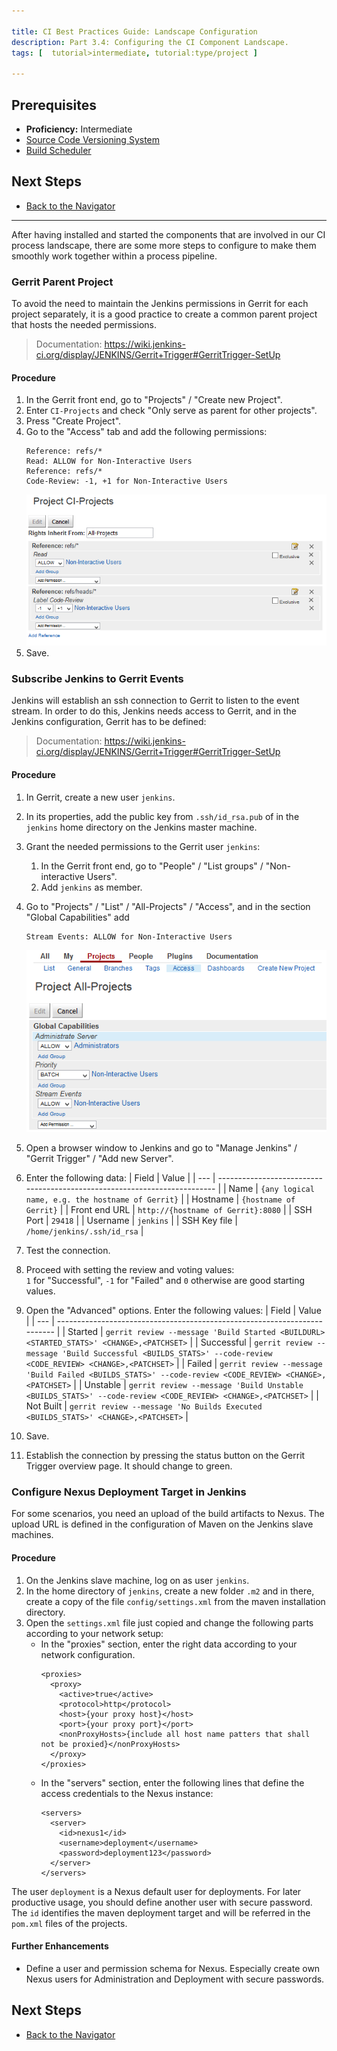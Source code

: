 ```yaml
---

title: CI Best Practices Guide: Landscape Configuration
description: Part 3.4: Configuring the CI Component Landscape.
tags: [  tutorial>intermediate, tutorial:type/project ]

---
```


## Prerequisites  

  - **Proficiency:** Intermediate
  - [Source Code Versioning System](http://go.sap.com/developer/tutorials/ci-best-practices-scm.html)
  - [Build Scheduler](http://go.sap.com/developer/tutorials/ci-best-practices-build.html)

## Next Steps

  - [Back to the Navigator](http://go.sap.com/developer/tutorials/ci-best-practices-intro.html)
  
---


After having installed and started the components that are involved in our CI process landscape, there are some more steps to configure to make them smoothly work together within a process pipeline.


### Gerrit Parent Project

To avoid the need to maintain the Jenkins permissions in Gerrit for each project separately, it is a good practice to create a common parent project that hosts the needed permissions.  
> Documentation: https://wiki.jenkins-ci.org/display/JENKINS/Gerrit+Trigger#GerritTrigger-SetUp

#### Procedure

  1. In the Gerrit front end, go to "Projects" / "Create new Project". 
  2. Enter `CI-Projects` and check "Only serve as parent for other projects".
  3. Press "Create Project".
  4. Go to the "Access" tab and add the following permissions: 
     ```
     Reference: refs/*   
     Read: ALLOW for Non-Interactive Users   
     Reference: refs/*   
     Code-Review: -1, +1 for Non-Interactive Users
     ```
     ![Project Permissions](landscape-1.png)
  5. Save.


### Subscribe Jenkins to Gerrit Events

Jenkins will establish an ssh connection to Gerrit to listen to the event stream. In order to do this, Jenkins needs access to Gerrit, and in the Jenkins configuration, Gerrit has to be defined:  
> Documentation: https://wiki.jenkins-ci.org/display/JENKINS/Gerrit+Trigger#GerritTrigger-SetUp

#### Procedure

  1. In Gerrit, create a new user `jenkins`. 
  2. In its properties, add the public key from `.ssh/id_rsa.pub` of in the `jenkins` home directory on the Jenkins master machine.
  3. Grant the needed permissions to the Gerrit user `jenkins`:
       1. In the Gerrit front end, go to "People" / "List groups" / "Non-interactive Users". 
       2. Add `jenkins` as member.
       
  4. Go to "Projects" / "List" / "All-Projects" / "Access", and in the section "Global Capabilities"  add 
     ```
     Stream Events: ALLOW for Non-Interactive Users
     ```  
     ![Project Permissions](landscape-2.png)
  5. Open a browser window to Jenkins and go to "Manage Jenkins" / "Gerrit Trigger" / "Add new Server".
  6. Enter the following data:
     | Field | Value |
     | --- | ------------------------------------------------------------------------- |
     | Name | `{any logical name, e.g. the hostname of Gerrit}` |
     | Hostname | `{hostname of Gerrit}` |
     | Front end URL | `http://{hostname of Gerrit}:8080` |
     | SSH Port | `29418` |
     | Username | `jenkins` | 
     | SSH Key file | `/home/jenkins/.ssh/id_rsa` |
  6. Test the connection.
  7. Proceed with setting the review and voting values:  
     `1` for "Successful", `-1` for "Failed" and `0` otherwise are good starting values.
  8. Open the "Advanced" options. Enter the following values:
     | Field | Value |
     | --- | ------------------------------------------------------------------------- |
     | Started | `gerrit review --message 'Build Started <BUILDURL> <STARTED_STATS>' <CHANGE>,<PATCHSET>` |
     | Successful | `gerrit review --message 'Build Successful <BUILDS_STATS>' --code-review <CODE_REVIEW> <CHANGE>,<PATCHSET>` |
     | Failed | `gerrit review --message 'Build Failed <BUILDS_STATS>' --code-review <CODE_REVIEW> <CHANGE>,<PATCHSET>` |
     | Unstable | `gerrit review --message 'Build Unstable <BUILDS_STATS>' --code-review <CODE_REVIEW> <CHANGE>,<PATCHSET>` |
     | Not Built | `gerrit review --message 'No Builds Executed <BUILDS_STATS>' <CHANGE>,<PATCHSET>` |
  9. Save.
  10. Establish the connection by pressing the status button on the Gerrit Trigger overview page. It should change to green.


### Configure Nexus Deployment Target in Jenkins

For some scenarios, you need an upload of the build artifacts to Nexus. The upload URL is defined in the configuration of Maven on the Jenkins slave machines.

#### Procedure

  1. On the Jenkins slave machine, log on as user `jenkins`.
  2. In the home directory of `jenkins`, create a new folder `.m2` and in there, create a copy of the file `config/settings.xml` from the maven installation directory.
  3. Open the `settings.xml` file just copied and change the following parts according to your network setup:
       - In the "proxies" section, enter the right data according to your network configuration. 
         ```
         <proxies>
           <proxy>
             <active>true</active>
             <protocol>http</protocol>
             <host>{your proxy host}</host>
             <port>{your proxy port}</port>
             <nonProxyHosts>{include all host name patters that shall not be proxied}</nonProxyHosts>
           </proxy>
         </proxies>
         ```
       - In the "servers" section, enter the following lines that define the access credentials to the Nexus instance:
         ```
         <servers>
           <server>
             <id>nexus1</id>
             <username>deployment</username>
             <password>deployment123</password>
           </server>
         </servers>
         ```
         
The user `deployment` is a Nexus default user for deployments. For later productive usage, you should define another user with secure password. The `id` identifies the maven deployment target and will be referred in the `pom.xml` files of the projects.


#### Further Enhancements

  - Define a user and permission schema for Nexus. Especially create own Nexus users for Administration and Deployment with secure passwords.


## Next Steps

  - [Back to the Navigator](http://go.sap.com/developer/tutorials/ci-best-practices-intro.html)
